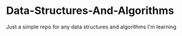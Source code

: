 # Data-Structures-And-Algorithms
Just a simple repo for any data structures and algorithms I'm learning
